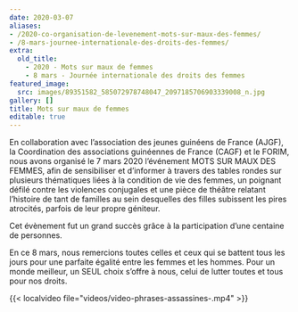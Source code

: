 ```yaml
---
date: 2020-03-07
aliases:
- /2020-co-organisation-de-levenement-mots-sur-maux-des-femmes/
- /8-mars-journee-internationale-des-droits-des-femmes/
extra:
  old_title:
    - 2020 - Mots sur maux de femmes
    - 8 mars - Journée internationale des droits des femmes
featured_image:
  src: images/89351582_585072978748047_2097185706903339008_n.jpg
gallery: []
title: Mots sur maux de femmes
editable: true
---
```

En collaboration avec l’association des jeunes guinéens de France (AJGF), la Coordination des associations guinéennes de France (CAGF) et le FORIM, nous avons organisé le 7 mars 2020 l’événement MOTS SUR MAUX DES FEMMES, afin de sensibiliser et d’informer à travers des tables rondes sur plusieurs thématiques liées à la condition de vie des femmes, un poignant défilé contre les violences conjugales et une pièce de théâtre relatant l’histoire de tant de familles au sein desquelles des filles subissent les pires atrocités, parfois de leur propre géniteur.

Cet évènement fut un grand succès grâce à la participation d’une centaine de personnes.

En ce 8 mars, nous remercions toutes celles et ceux qui se battent tous les jours pour une parfaite égalité entre les femmes et les hommes. Pour un monde meilleur, un SEUL choix s’offre à nous, celui de lutter toutes et tous pour nos droits.

{{< localvideo file="videos/video-phrases-assassines-.mp4" >}}
